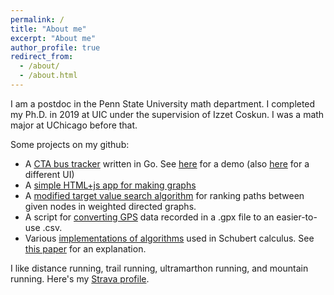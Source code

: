 ```yaml
---
permalink: /
title: "About me"
excerpt: "About me"
author_profile: true
redirect_from: 
  - /about/
  - /about.html
---
```


I am a postdoc in the Penn State University math department. I completed my Ph.D. in 2019 at UIC under the supervision of Izzet Coskun. I was a math major at UChicago before that.

Some projects on my github:
- A [CTA bus tracker](https://github.com/jmkopper/CTA-tracker) written in Go. See [here](https://sheltered-brushlands-30501.herokuapp.com/) for a demo (also [here](https://sheltered-brushlands-30501.herokuapp.com/search.html) for a different UI)
- A [simple HTML+js app for making graphs](https://github.com/jmkopper/graph-maker)
- A [modified target value search algorithm](https://github.com/jmkopper/tvs) for ranking paths between given nodes in weighted directed graphs.
- A script for [converting GPS](https://github.com/jmkopper/gpx-to-csv-converter) data recorded in a .gpx file to an easier-to-use .csv.
- Various [implementations of algorithms](https://github.com/jmkopper/math) used in Schubert calculus. See [this paper](https://jmkopper.github.io/publication/grassmannians) for an explanation.

I like distance running, trail running, ultramarthon running, and mountain running. Here's my [Strava profile](https://www.strava.com/athletes/2853118).
